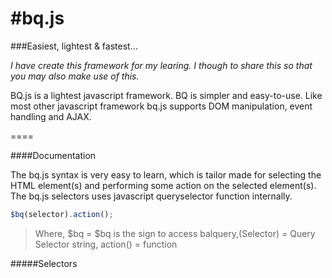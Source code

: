 #bq.js
====
###Easiest, lightest & fastest...

*I have create this framework for my learing. I though to share this so that you may also make use of this.*

BQ.js is a lightest javascript framework. BQ is simpler and easy-to-use. Like most other javascript framework bq.js supports DOM manipulation, event handling and AJAX. 

====

####Documentation

The bq.js syntax is very easy to learn, which is tailor made for selecting the HTML element(s) and performing some action on the selected element(s). The bq.js selectors uses javascript queryselector function internally.

```javascript
$bq(selector).action();
```

>Where, $bq = $bq is the sign to access balquery,(Selector) = Query Selector string, action() = function

#####Selectors
